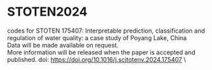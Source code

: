 # STOTEN2024
codes for STOTEN 175407: Interpretable prediction, classification and regulation of water quality: a case study of Poyang Lake, China\
Data will be made available on request. \
More information will be released when the paper is accepted and published.
doi: https://doi.org/10.1016/j.scitotenv.2024.175407 \


